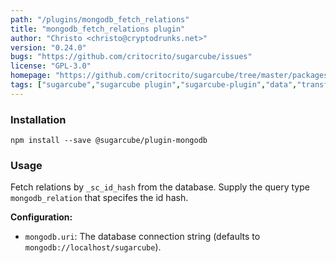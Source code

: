 ```yaml
---
path: "/plugins/mongodb_fetch_relations"
title: "mongodb_fetch_relations plugin"
author: "Christo <christo@cryptodrunks.net>"
version: "0.24.0"
bugs: "https://github.com/critocrito/sugarcube/issues"
license: "GPL-3.0"
homepage: "https://github.com/critocrito/sugarcube/tree/master/packages/plugin-mongodb#readme"
tags: ["sugarcube","sugarcube plugin","sugarcube-plugin","data","transformation"]
---
```


### Installation
    npm install --save @sugarcube/plugin-mongodb


### Usage
Fetch relations by `_sc_id_hash` from the database. Supply the query type
`mongodb_relation` that specifes the id hash.

**Configuration:**

-   `mongodb.uri`: The database connection string (defaults to `mongodb://localhost/sugarcube`).
